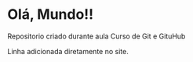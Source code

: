 # Olá, Mundo!!
 Repositorio criado durante aula Curso de Git e GituHub
 
 Linha adicionada diretamente no site. 
